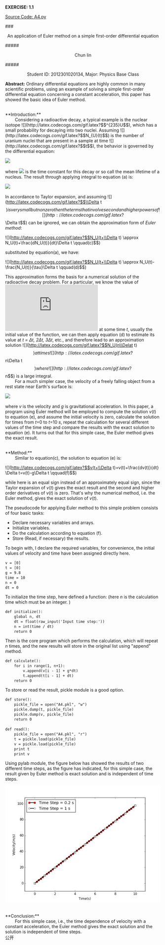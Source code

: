 **EXERCISE: 1.1** 

[Source Code: A4.py](https://github.com/ZQTXLC/computationalphysics_N2012301020134/blob/master/Chapter-1/A4.py)

###<p align="center">An application of Euler method on a simple first-order differential equation</p>
#####<p align="center">Chun lin</p>
#####<p align="center">Student ID: 2012301020134, Major: Physics Base Class</p>

**Abstract:**
Ordinary differential equations are highly common in many scientific problems, using an example of solving a simple first-order differential equation concerning a constant acceleration, this paper has showed the basic idea of Euler method.

<br /> 
**Introduction:**
<br>
&nbsp;&nbsp;&nbsp;&nbsp;&nbsp;&nbsp;&nbsp;&nbsp;Considering a radioactive decay, a typical example is the nuclear isotope 
![](http://latex.codecogs.com/gif.latex?$$^{235}U$$), which has a small probability for decaying into two nuclei. Assuming ![](http://latex.codecogs.com/gif.latex?$$N_{U}(t)$$) is the number of uranium nuclei that are present in a sample at time ![](http://latex.codecogs.com/gif.latex?$$t$$), the behavior is governed by the differential equation: 

![](http://latex.codecogs.com/gif.latex?$$\\frac{dN_U(t)}{dt}=-\\frac{N_U}{\\tau}\\qquad(a)$$)

where ![](http://latex.codecogs.com/gif.latex?$$\\tau$$) is the time constant for this decay or so call the mean lifetime of a nucleus. The result through applying integral to equation (a) is:

![](http://latex.codecogs.com/gif.latex?$$N_U(t)=N_U(0)e^{-t/\\tau}\\qquad(b)$$)

In accordance to Taylor expansion, and assuming ![](http://latex.codecogs.com/gif.latex?$$\\Delta t$$) is very small but nonzero then the terms that involve second and higher powers of ![](http://latex.codecogs.com/gif.latex?$$\\Delta t$$) can be ignored, we can obtain the approximation form of *Euler method*:

![](http://latex.codecogs.com/gif.latex?$$N_U(t+\\Delta t) \\approx N_U(t)+\\frac{dN_U(t)}{dt}\\Delta t \\qquad(c)$$)

substituted by equation(a), we have:

![](http://latex.codecogs.com/gif.latex?$$N_U(t+\\Delta t) \\approx N_U(t)-\\frac{N_U(t)}{\\tau}\\Delta t \\qquad(d)$$)

This approximation forms the basis for a numerical solution of the radioactive decay problem. For a particular, we know the value of ![](http://latex.codecogs.com/gif.latex?$$N_U(t)$$) at some time *t*, usually the initial value of the function, we can then apply equation (d) to estimate its value at *t = Δt, 2Δt, 3Δt*, etc., and therefore lead to an approximation solution ![](http://latex.codecogs.com/gif.latex?$$N_U(n\\Delat t) $$) at times ![](http://latex.codecogs.com/gif.latex?$$n\\Delta t$$) where ![](http://latex.codecogs.com/gif.latex?$$n$$) is a large integral.
<br />
&nbsp;&nbsp;&nbsp;&nbsp;&nbsp;&nbsp;&nbsp;&nbsp;For a much simpler case,  the velocity of a freely falling object from a rest state near Earth's surface is:

![](http://latex.codecogs.com/gif.latex?$$\\frac{dv(t)}{dt}=-g\\qquad(e)$$)

where *v* is the velocity and *g* is gravitational acceleration. In this paper, a program using Euler method will be employed to compute the solution *v*(*t*) to equation (e), and assume the initial velocity is zero, calculate the solution for times from *t*=0 to *t*=10 *s*, repeat the calculation for several different values of the time step and compare the results with the exact solution to equation (e). It turns out that for this simple case, the Euler method gives the exact result.

<br /> 
**Method:**
<br>
&nbsp;&nbsp;&nbsp;&nbsp;&nbsp;&nbsp;&nbsp;&nbsp;Similar to equation(c), the solution to equation (e) is:

![](http://latex.codecogs.com/gif.latex?$$v(t+\\Delta t)=v(t)+\\frac{dv(t)}{dt} \\Delta t=v(t)-g\\Delta t \\qquad(f)$$)

while here is an equal sign instead of an approximately equal sign, since the Taylor expansion of *v*(*t*) gives the exact result and the second and higher order derivatives of *v*(*t*) is zero. That's why the numerical method, i.e. the Euler method, gives the exact solution of *v*(*t*).

The pseudocode for applying Euler method to this simple problem consists of four basic tasks:

* Declare necessary variables and arrays.
* Initialize variables.
* Do the calculation according to equation (f).
* Store (Read, if necessary) the results.

To begin with, I declare the required variables, for convenience, the initial values of velocity and time have been assigned directly here.

    v = [0]
    t = [0]
    g = 9.8
    time = 10
    n = 0
    dt = 0

To initialize the time step, here defined a function: (here *n* is the calculation time which must be an integer. 
)

    def initialize():
        global n, dt
        dt = float(raw_input('Input time step:'))
        n = int(time / dt)
        return 0

Then is the core program which performs the calculation, which will repeat *n* times, and the new results will store in the original list using "append" method.

    def calculate():
        for i in range(1, n+1):
            v.append(v[i - 1] + g*dt)
            t.append(t[i - 1] + dt)
        return 0

To store or read the result, pickle module is a good option.

    def store():
        pickle_file = open("A4.pkl", "w")
        pickle.dump(t, pickle_file)
        pickle.dump(v, pickle_file)
        return 0

    def read():
        pickle_file = open("A4.pkl", "r")
        t = pickle.load(pickle_file)
        v = pickle.load(pickle_file)
        print t
        print v

Using pylab module, the figure below has showed the results of two different time steps, as the figure has indicated, for this simple case, the result given by Euler method is exact solution and is independent of time steps.

![](https://github.com/ZQTXLC/computationalphysics_N2012301020134/raw/master/Chapter-1/A4.jpg)

<br /> 
**Conclusion:**
<br>
&nbsp;&nbsp;&nbsp;&nbsp;&nbsp;&nbsp;&nbsp;&nbsp;For this simple case, i.e., the time dependence of velocity with a constant acceleration, the Euler method gives the exact solution and the solution is independent of time steps.

<br /> 
公开
